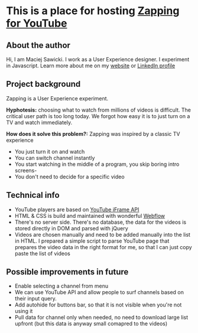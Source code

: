 # This is a place for hosting [Zapping for YouTube](zappingforyoutube.com)

## About the author
Hi, I am Maciej Sawicki. I work as a User Experience designer. I experiment in Javascript. Learn more about me on my [website](maciejsawicki.com) or [LinkedIn profile](https://pl.linkedin.com/in/maciej-sawicki-00137185)

## Project background
Zapping is a User Experience experiment. 

**Hyphotesis:** 
choosing what to watch from millions of videos is difficult. The critical user path is too long today. We forgot how easy it is to just turn on a TV and watch immediately. 

**How does it solve this problem?:** 
Zapping was inspired by a classic TV experience
- You just turn it on and watch
- You can switch channel instantly
- You start watching in the middle of a program, you skip boring intro screens-
- You don't need to decide for a specific video

## Technical info
- YouTube players are based on [YouTube iFrame API](https://developers.google.com/youtube/iframe_api_reference?hl=pl)
- HTML & CSS is build and maintained with wonderful [Webflow](webflow.io)
- There's no server side. There's no database, the data for the videos is stored directly in DOM and parsed with jQuery
- Videos are chosen manually and need to be added manually into the list in HTML. I prepared a simple script to parse YouTube page that prepares the video data in the right format for me, so that I can just copy paste the list of videos

## Possible improvements in future
- Enable selecting a channel from menu
- We can use YouTube API and allow people to surf channels based on their input query.
- Add autohide for buttons bar, so that it is not visible when you're not using it
- Pull data for channel only when needed, no need to download large list upfront (but this data is anyway small comapred to the videos)

